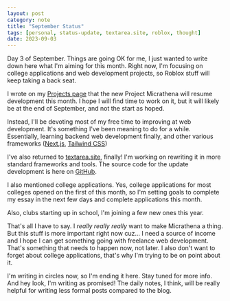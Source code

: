 ```yaml
---
layout: post
category: note
title: "September Status"
tags: [personal, status-update, textarea.site, roblox, thought]
date: 2023-09-03
---
```

Day 3 of September. Things are going OK for me, I just wanted to write down here what I'm aiming for this month. Right now, I'm focusing on college applications and web development projects, so Roblox stuff will keep taking a back seat.

I wrote on my [Projects page](/projects) that the new Project Micrathena will resume development this month. I hope I will find time to work on it, but it will likely be at the end of September, and not the start as hoped.

Instead, I'll be devoting most of my free time to improving at web development. It's something I've been meaning to do for a while. Essentially, learning backend web development finally, and other various frameworks ([Next.js](https://nextjs.org/), [Tailwind CSS](https://tailwindcss.com/))

I've also returned to [textarea.site](https://textarea.site), finally! I'm working on rewriting it in more standard frameworks and tools. The source code for the update development is here on [GitHub](https://github.com/real-jame/textarea/commits/next).

I also mentioned college applications. Yes, college applications for most colleges opened on the first of this month, so I'm setting goals to complete my essay in the next few days and complete applications this month.

Also, clubs starting up in school, I'm joining a few new ones this year.

That's all I have to say. I *really really really* want to make Micrathena a thing. But this stuff is more important right now cuz... I need a source of income and I hope I can get something going with freelance web development. That's something that needs to happen now, not later. I also don't want to forget about college applications, that's why I'm trying to be on point about it.

I'm writing in circles now, so I'm ending it here. Stay tuned for more info. And hey look, I'm writing as promised! The daily notes, I think, will be really helpful for writing less formal posts compared to the blog.
